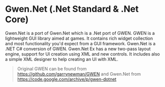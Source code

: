 # Gwen.Net (.Net Standard & .Net Core)

Gwen.Net is a port of Gwen.Net which is a .Net port of GWEN. GWEN is a lightweight GUI library aimed at games. It contains rich widget collection and most functionality you'd expect from a GUI framework. Gwen.Net is a .NET C# conversion of GWEN. Gwen.Net Ex has
a new two-pass layout engine, support for UI creation using XML and new controls. It includes also a simple XML designer to help creating an UI with XML.

> Original GWEN can be found from https://github.com/garrynewman/GWEN and Gwen.Net from https://code.google.com/archive/p/gwen-dotnet
